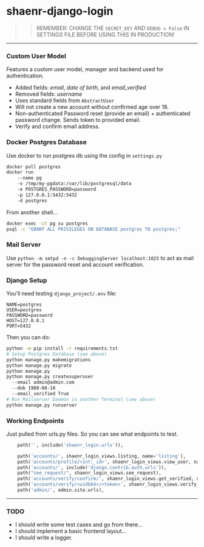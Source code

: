 # shaenr-django-login


>> REMEMBER: CHANGE THE `SECRET_KEY` AND `DEBUG = False` IN SETTINGS FILE BEFORE USING THIS IN PRODUCTION! 

---

### Custom User Model
Features a custom user model, manager and backend used for authentication.
+ Added fields: *email*, *date of birth*, and *email_verified*
+ Removed fields: *username*
+ Uses standard fields from `AbstractUser`
+ Will not create a new account without confirmed age over 18.
+ Non-authenticated Password reset (provide an email) + authenticated password change. Sends token to provided email.
+ Verify and confirm email address.

### Docker Postgres Database

Use docker to run postgres db using the config in `settings.py`

```bash
docker pull postgres
docker run 
    --name pg 
    -v /tmp/my-pgdata:/var/lib/postgresql/data 
    -e POSTGRES_PASSWORD=password 
    -p 127.0.0.1:5432:5432 
    -d postgres
```

From another shell...

```bash
docker exec -it pg su postgres
psql -c "GRANT ALL PRIVILEGES ON DATABASE postgres TO postgres;"
```

### Mail Server

Use `python -m smtpd -n -c DebuggingServer localhost:1025` to act as mail server for the password reset and account verification.

### Django Setup

You'll need testing `django_project/.env` file:

```dotenv
NAME=postgres
USER=postgres
PASSWORD=password
HOST=127.0.0.1
PORT=5432
```

Then you can do:

```bash
python -m pip install -r requirements.txt
# Setup Postgres Database (see above)
python manage.py makemigrations
python manage.py migrate
python manage.py
python manage.py createsuperuser 
  --email admin@admin.com 
  --dob 1988-08-18 
  --email_verified True
# Run Mailserver Daemon in another Terminal (see above)
python manage.py runserver
```

### Working Endpoints
Just pulled from urls.py files.
So you can see what endpoints to test.

```python
    path('', include('shaenr_login.urls')),

    path('accounts/', shaenr_login_views.listing, name='listing'),
    path('accounts/profile/<int:_id>', shaenr_login_views.view_user, name='view_user'),
    path('accounts/', include('django.contrib.auth.urls')),
    path("see_request/", shaenr_login_views.see_request),
    path('accounts/verify/confirm/', shaenr_login_views.get_verified, name='get_verified'),
    path('accounts/verify/<uidb64>/<token>', shaenr_login_views.verify_email, name='email_verify'),
    path('admin/', admin.site.urls),
```

---

### TODO

+ I should write some test cases and go from there...
+ I should implement a basic frontend layout...
+ I should write a logger.